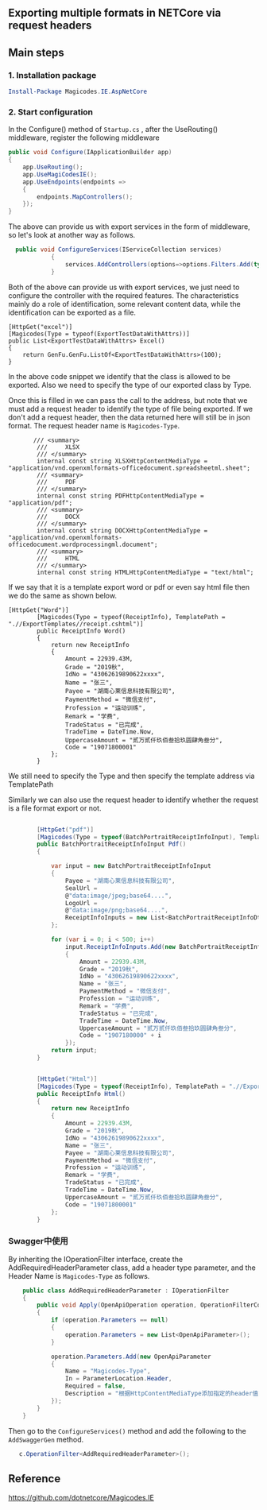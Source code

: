 ## Exporting multiple formats in NETCore via request headers

## Main steps


### 1. Installation package

```powershell
Install-Package Magicodes.IE.AspNetCore
```

### 2. Start configuration

In the Configure() method of `Startup.cs` , after the UseRouting() middleware, register the following middleware

```csharp
public void Configure(IApplicationBuilder app)
{
    app.UseRouting();
    app.UseMagiCodesIE();
    app.UseEndpoints(endpoints =>
    {
        endpoints.MapControllers();
    });
}
```

The above can provide us with export services in the form of middleware, so let's look at another way as follows.

```csharp
  public void ConfigureServices(IServiceCollection services)
            {
                services.AddControllers(options=>options.Filters.Add(typeof(MagicodesFilter)));
            }
```


Both of the above can provide us with export services, we just need to configure the controller with the required features. 
The characteristics mainly do a role of identification, some relevant content data, while the identification can be exported as a file.


```
[HttpGet("excel")]
[Magicodes(Type = typeof(ExportTestDataWithAttrs))]
public List<ExportTestDataWithAttrs> Excel()
{
    return GenFu.GenFu.ListOf<ExportTestDataWithAttrs>(100);
}
```

In the above code snippet we identify that the class is allowed to be exported. Also we need to specify the type of our exported class by Type.

Once this is filled in we can pass the call to the address, but note that we must add a request header to identify the type of file being exported. If we don't add a request header, then the data returned here will still be in json format. The request header name is `Magicodes-Type`.

```
       /// <summary>
        ///     XLSX
        /// </summary>
        internal const string XLSXHttpContentMediaType = "application/vnd.openxmlformats-officedocument.spreadsheetml.sheet";
        /// <summary>
        ///     PDF
        /// </summary>
        internal const string PDFHttpContentMediaType = "application/pdf";
        /// <summary>
        ///     DOCX
        /// </summary>
        internal const string DOCXHttpContentMediaType = "application/vnd.openxmlformats-officedocument.wordprocessingml.document";
        /// <summary>
        ///     HTML
        /// </summary>
        internal const string HTMLHttpContentMediaType = "text/html";
```

If we say that it is a template export word or pdf or even say html file then we do the same as shown below.


```
[HttpGet("Word")]
        [Magicodes(Type = typeof(ReceiptInfo), TemplatePath = ".//ExportTemplates//receipt.cshtml")]
        public ReceiptInfo Word()
        {
            return new ReceiptInfo
            {
                Amount = 22939.43M,
                Grade = "2019秋",
                IdNo = "43062619890622xxxx",
                Name = "张三",
                Payee = "湖南心莱信息科技有限公司",
                PaymentMethod = "微信支付",
                Profession = "运动训练",
                Remark = "学费",
                TradeStatus = "已完成",
                TradeTime = DateTime.Now,
                UppercaseAmount = "贰万贰仟玖佰叁拾玖圆肆角叁分",
                Code = "19071800001"
            };
        }

```

We still need to specify the Type and then specify the template address via TemplatePath

Similarly we can also use the request header to identify whether the request is a file format export or not.


```csharp

        [HttpGet("pdf")]
        [Magicodes(Type = typeof(BatchPortraitReceiptInfoInput), TemplatePath = ".//ExportTemplates//batchReceipt.cshtml")]
        public BatchPortraitReceiptInfoInput Pdf()
        {

            var input = new BatchPortraitReceiptInfoInput
            {
                Payee = "湖南心莱信息科技有限公司",
                SealUrl =
                @"data:image/jpeg;base64....",
                LogoUrl =
                @"data:image/png;base64....",
                ReceiptInfoInputs = new List<BatchPortraitReceiptInfoDto>()
            };

            for (var i = 0; i < 500; i++)
                input.ReceiptInfoInputs.Add(new BatchPortraitReceiptInfoDto
                {
                    Amount = 22939.43M,
                    Grade = "2019秋",
                    IdNo = "43062619890622xxxx",
                    Name = "张三",
                    PaymentMethod = "微信支付",
                    Profession = "运动训练",
                    Remark = "学费",
                    TradeStatus = "已完成",
                    TradeTime = DateTime.Now,
                    UppercaseAmount = "贰万贰仟玖佰叁拾玖圆肆角叁分",
                    Code = "1907180000" + i
                });
            return input;
        }


        [HttpGet("Html")]
        [Magicodes(Type = typeof(ReceiptInfo), TemplatePath = ".//ExportTemplates//receipt.cshtml")]
        public ReceiptInfo Html()
        {
            return new ReceiptInfo
            {
                Amount = 22939.43M,
                Grade = "2019秋",
                IdNo = "43062619890622xxxx",
                Name = "张三",
                Payee = "湖南心莱信息科技有限公司",
                PaymentMethod = "微信支付",
                Profession = "运动训练",
                Remark = "学费",
                TradeStatus = "已完成",
                TradeTime = DateTime.Now,
                UppercaseAmount = "贰万贰仟玖佰叁拾玖圆肆角叁分",
                Code = "19071800001"
            };
        }

```

### Swagger中使用

By inheriting the IOperationFilter interface, create the AddRequiredHeaderParameter class, add a header type parameter, and the Header Name is `Magicodes-Type` as follows.

```csharp
    public class AddRequiredHeaderParameter : IOperationFilter
    {
        public void Apply(OpenApiOperation operation, OperationFilterContext context)
        {
            if (operation.Parameters == null)
            {
                operation.Parameters = new List<OpenApiParameter>();
            }

            operation.Parameters.Add(new OpenApiParameter
            {
                Name = "Magicodes-Type",
                In = ParameterLocation.Header,
                Required = false,
                Description = "根据HttpContentMediaType添加指定的header值，导出不同格式的文件。"
            });
        }
    }
```

Then go to the `ConfigureServices()` method and add the following to the `AddSwaggerGen` method.

```csharp
   c.OperationFilter<AddRequiredHeaderParameter>();
```

## Reference

https://github.com/dotnetcore/Magicodes.IE










